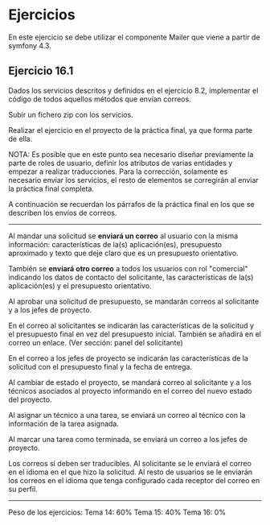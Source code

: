 Ejercicios
==========

En este ejercicio se debe utilizar el componente Mailer que viene a partir de symfony 4.3.

Ejercicio 16.1
--------------

Dados los servicios descritos y definidos en el ejercicio 8.2, implementar el código de todos aquellos métodos que envían correos.

Subir un fichero zip con los servicios.

Realizar el ejercicio en el proyecto de la práctica final, ya que forma parte de ella.

NOTA: Es posible que en este punto sea necesario diseñar previamente la parte de roles de usuario, definir los atributos de varias entidades y empezar a realizar traducciones. Para la corrección, solamente es necesario enviar los servicios, el resto de elementos se corregirán al enviar la práctica final completa.

A continuación se recuerdan los párrafos de la práctica final en los que se describen los envíos de correos.

------------------

Al mandar una solicitud se **enviará un correo** al usuario con la misma información: características de la(s) aplicación(es), presupuesto aproximado y texto que deje claro que es un presupuesto orientativo.

También se **enviará otro correo** a todos los usuarios con rol "comercial" indicando los datos de contacto del solicitante, las características de la(s) aplicación(es) y el presupuesto orientativo.

Al aprobar una solicitud de presupuesto, se mandarán correos al solicitante y a los jefes de proyecto. 

En el correo al solicitantes se indicarán las características de la solicitud y el presupuesto final en vez del presupuesto inicial. También se añadirá en el correo un enlace. (Ver sección: panel del solicitante)

En el correo a los jefes de proyecto se indicarán las características de la solicitud con el presupuesto final y la fecha de entrega.

Al cambiar de estado el proyecto, se mandará correo al solicitante y a los técnicos asociados al proyecto informando en el correo del nuevo estado del proyecto.

Al asignar un técnico a una tarea, se enviará un correo al técnico con la información de la tarea asignada.

Al marcar una tarea como terminada, se enviará un correo a los jefes de proyecto.

Los correos sí deben ser traducibles. Al solicitante se le enviará el correo en el idioma en el que hizo la solicitud. Al resto de usuarios se le enviarán los correos en el idioma que tenga configurado cada receptor del correo en su perfil.

------------------

Peso de los ejercicios:
Tema 14: 60%
Tema 15: 40%
Tema 16: 0%
